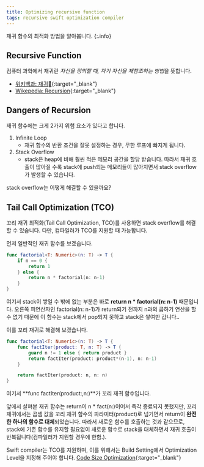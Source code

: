 ```yaml
---
title: Optimizing recursive function
tags: recursive swift optimization compiler
---
```


재귀 함수의 최적화 방법을 알아봅니다.
{:.info}

## Recursive Function

컴퓨터 과학에서 재귀란 *자신을 정의할 때, 자기 자신을 재참조하는 방법*을 뜻합니다. 
- [위키백과: 재귀](https://ko.wikipedia.org/wiki/%EC%9E%AC%EA%B7%80_(%EC%BB%B4%ED%93%A8%ED%84%B0_%EA%B3%BC%ED%95%99)){:target="_blank"}
- [Wikepedia: Recursion](https://en.wikipedia.org/wiki/Recursion_(computer_science)){:target="_blank"}

## Dangers of Recursion

재귀 함수에는 크게 2가지 위험 요소가 있다고 합니다.
1. Infinite Loop
    - 재귀 함수의 반환 조건을 잘못 설정하는 경우, 무한 루프에 빠지게 됩니다.
2. Stack Overflow
    - stack은 heap에 비해 훨씬 적은 메모리 공간을 할당 받습니다. 따라서 재귀 호출이 많아질 수록 stack에 push되는 메모리들이 많아지면서 stack overflow가 발생할 수 있습니다.

stack overflow는 어떻게 해결할 수 있을까요?

## Tail Call Optimization (TCO)

꼬리 재귀 최적화(Tail Call Optimization, TCO)를 사용하면 stack overflow를 해결할 수 있습니다. 다만, 컴파일러가 TCO를 지원할 때 가능합니다.

먼저 일반적인 재귀 함수를 보겠습니다.

```swift
func factorial<T: Numeric>(n: T) -> T {
    if n == 0 {
        return 1
    } else {
        return n * factorial(n: n-1)
    }
}
```

여기서 stack이 쌓일 수 밖에 없는 부분은 바로 **return n * factorial(n: n-1)** 때문입니다. 오른쪽 피연산자인 factorial(n: n-1)가 return되기 전까지 n과의 곱하기 연산을 할 수 없기 때문에 이 함수는 stack에서 pop되지 못하고 stack은 쌓여만 갑니다..

이를 꼬리 재귀로 해결해 보겠습니다.

```swift
func factorial<T: Numeric>(n: T) -> T {
    func factIter(product: T, n: T) -> T {
        guard n != 1 else { return product }
        return factIter(product: product*(n-1), n: n-1)
    }

    return factIter(product: n, n: n)
}
```

여기서 **func factIter(product:,n:)**가 꼬리 재귀 함수입니다.

앞에서 살펴본 재귀 함수는 return이 n * fact(n:)이어서 즉각 종료되지 못했지만, 꼬리 재귀에서는 곱셈 값을 꼬리 재귀 함수의 파라미터(product)로 넘기면서 return이 **완전한 하나의 함수로 대체**되었습니다. 따라서 새로운 함수를 호출하는 것과 같으므로, stack에 기존 함수를 유지할 필요없이 새로운 함수로 stack을 대체하면서 재귀 호출이 반복됩니다(컴파일러가 지원할 경우에 한함.).

Swift compiler는 TCO를 지원하며, 이를 위해서는 Build Setting에서 Optimization Level을 지정해 주어야 합니다. [Code Size Optimization](https://swift.org/blog/osize/){:target="_blank"}

